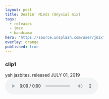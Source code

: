 ```yaml
---
layout: post
title: Dealin' Minds (Onyxial mix)
tags:
  - releases
  - jmzx
  - bandcamp
hero: 'https://source.unsplash.com/user/jmzx'
overlay: orange
published: true
---
```

<article>
	<div class="cont">
		<h3>clip1</h3>
    yah jazbites. released
		<time> JULY 01, 2019</time>
	</div>
	<audio class="audio" controls="controls">
		<source type="audio/mpeg" src="https://www.jmzx.uk/uploads/audio/02_Dealin_Minds_(Onyxial_mix).m4a?_=1">
	</audio>
</article>
